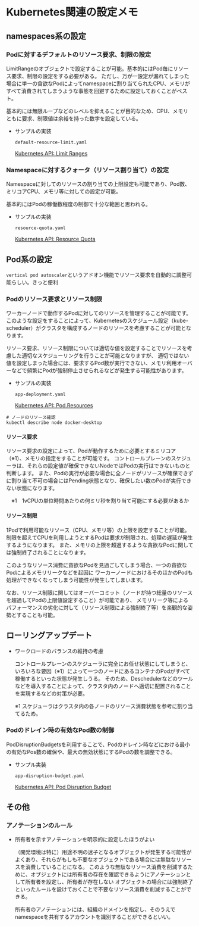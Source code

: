 # Kubernetes関連の設定メモ

## namespaces系の設定

### Podに対するデフォルトのリソース要求、制限の設定

LimitRangeのオブジェクトで設定することが可能。基本的にはPod毎にリソース要求、制限の設定をする必要がある。
ただし、万が一設定が漏れてしまった場合に単一の貪欲なPodによってnamespaceに割り当てられたCPU、メモリが
すべて消費されてしまうような事態を回避するために設定しておくことがベスト。

基本的には無限ループなどのレベルを抑えることが目的なため、CPU、メモリともに要求、制限値は余裕を持った数字を設定している。

- サンプルの実装
  
  `default-resource-limit.yaml`
  
  [Kubernetes API: Limit Ranges](https://kubernetes.io/docs/reference/kubernetes-api/policy-resources/limit-range-v1/)

### Namespaceに対するクォータ（リソース割り当て）の設定

Namespaceに対してのリソースの割り当ての上限設定も可能であり、Pod数、ミリコアCPU、メモリ等に対しての設定が可能。

基本的にはPodの稼働数程度の制御で十分な範囲と思われる。

- サンプルの実装
  
  `resource-quota.yaml`

  [Kubernetes API: Resource Quota](https://kubernetes.io/docs/reference/kubernetes-api/policy-resources/resource-quota-v1/)

## Pod系の設定

`vertical pod autoscaler`というアドオン機能でリソース要求を自動的に調整可能らしい。きっと便利

### Podのリソース要求とリソース制限

ワーカーノードで動作するPodに対してのリソースを管理することが可能です。
このような設定をすることによって、Kubernetesのスケジュール設定（kube-scheduler）がクラスタを構成するノードのリソースを考慮することが可能となります。

リソース要求、リソース制限については適切な値を設定することでリソースを考慮した適切なスケジューリングを行うことが可能となりますが、
適切ではない値を設定しまった場合には、要求するPod数が実行できない、メモリ利用オーバーなどで頻繁にPodが強制停止させられるなどが発生する可能性があります。

- サンプルの実装
  
  `app-deployment.yaml`
  
  [Kubernetes API: Pod.Resources](https://kubernetes.io/docs/reference/kubernetes-api/workload-resources/pod-v1/#resources)


```
# ノードのリソース確認
kubectl describe node docker-desktop

```

#### リソース要求

リソース要求の設定によって、Podが動作するために必要とするミリコア（※1）、メモリの指定をすることが可能です。
コントロールプレーンのスケジューラは、それらの設定値が確保できないNodeではPodの実行はできないものと判断します。
また、Podの実行が必要な場合に全ノードがリソースが確保できずに割り当て不可の場合にはPending状態となり、確保したい数のPodが実行できない状態になります。

　※1　1vCPUの単位時間あたりの何ミリ秒を割り当て可能にする必要があるか

#### リソース制限

1Podで利用可能なリソース（CPU、メモリ等）の上限を設定することが可能。
制限を超えてCPUを利用しようとするPodは要求が制限され、処理の遅延が発生するようになります。
また、メモリの上限を超過するような貪欲なPodに関しては強制終了されることになります。

このようなリソース消費に貪欲なPodを見過ごしてしまう場合、一つの貪欲なPodによるメモリリークなどを起因に
ワーカーノードにおけるそのほかのPodも処理ができなくなってしまう可能性が発生してしまいます。

なお、リソース制限に関してはオーバーコミット（ノードが持つ総量のリソースを超過してPodの上限値設定すること）が可能であり、
メモリリーク等によるパフォーマンスの劣化に対して（リソース制限による強制終了等）を楽観的な姿勢とすることも可能。

## ローリングアップデート

- ワークロードのバランスの維持の考慮
  
  コントロールプレーンのスケジューラに完全にお任せ状態にしてしまうと、いろいろな要因（※1）によって一つのノードにあるコンテナのPodがすべて稼働するといった状態が発生しうる。
  そのため、Deschedulerなどのツールなどを導入することによって、クラスタ内のノードへ適切に配置されることを実現するなどの対策が必要。
  
  ※1 スケジューラはクラスタ内の各ノードのリソース消費状態を参考に割り当てるため。

### Podのドレイン時の有効なPod数の制御

PodDisruptionBudgetsを利用することで、Podのドレイン時などにおける最小の有効なPos数の確保や、最大の無効状態にするPodの数を調整できる。

- サンプル実装
  
  `app-disruption-budget.yaml`
  
  [Kubernetes API: Pod Disruption Budget](https://kubernetes.io/docs/reference/kubernetes-api/policy-resources/pod-disruption-budget-v1/)


## その他

### アノテーションのルール

- 所有者を示すアノテーションを明示的に設定したほうがよい
  
  （開発環境は特に）用途不明の迷子となるオブジェクトが発生する可能性がよくあり、それらがもしも不要なオブジェクトである場合には無駄なリソースを消費していることになる。
  このような無駄なリソース消費を削減するために、オブジェクトには所有者の存在を確認できるようにアノテーションとして所有者を設定し、所有者が存在しない
  オブジェクトの場合には強制終了といったルールを設けておくことで不要なリソース消費を削減することができる。
  
  所有者のアノテーションには、組織のドメインを指定し、そのうえでnamespaceを共有するアカウントを識別することができるといい。
  
  
  